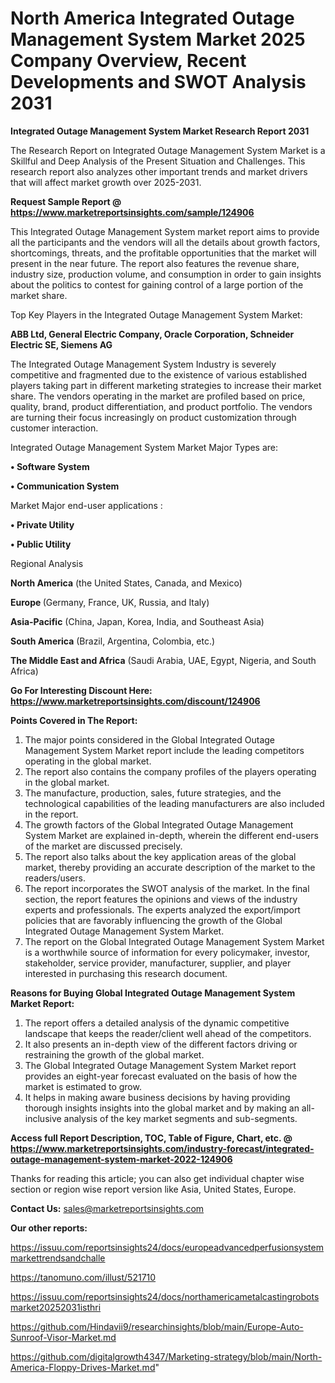 # North America Integrated Outage Management System Market 2025 Company Overview, Recent Developments and SWOT Analysis 2031

<strong>Integrated Outage Management System Market Research Report 2031</strong>

The Research Report on Integrated Outage Management System Market is a Skillful and Deep Analysis of the Present Situation and Challenges. This research report also analyzes other important trends and market drivers that will affect market growth over 2025-2031.

<strong>Request Sample Report @ <a href=https://www.marketreportsinsights.com/sample/124906>https://www.marketreportsinsights.com/sample/124906</a></strong>

This Integrated Outage Management System market report aims to provide all the participants and the vendors will all the details about growth factors, shortcomings, threats, and the profitable opportunities that the market will present in the near future. The report also features the revenue share, industry size, production volume, and consumption in order to gain insights about the politics to contest for gaining control of a large portion of the market share.

Top Key Players in the Integrated Outage Management System Market:

<strong>ABB Ltd, General Electric Company, Oracle Corporation, Schneider Electric SE, Siemens AG</strong>

The Integrated Outage Management System Industry is severely competitive and fragmented due to the existence of various established players taking part in different marketing strategies to increase their market share. The vendors operating in the market are profiled based on price, quality, brand, product differentiation, and product portfolio. The vendors are turning their focus increasingly on product customization through customer interaction.

Integrated Outage Management System Market Major Types are:

<strong>• Software System

• Communication System</strong>

Market Major end-user applications :

<strong>• Private Utility

• Public Utility</strong>

Regional Analysis

</u><strong><b>North America</b></strong> (the United States, Canada, and Mexico)

<strong><b>Europe </b></strong>(Germany, France, UK, Russia, and Italy)

<strong><b>Asia-Pacific</b></strong> (China, Japan, Korea, India, and Southeast Asia)

<strong><b>South America</b></strong> (Brazil, Argentina, Colombia, etc.)

<strong><b>The Middle East and Africa</b></strong> (Saudi Arabia, UAE, Egypt, Nigeria, and South Africa)

<strong>Go For Interesting Discount Here: <a href=https://www.marketreportsinsights.com/discount/124906>https://www.marketreportsinsights.com/discount/124906</a></strong>

<strong>Points Covered in The Report:</strong>
<ol>
  <li>The major points considered in the Global Integrated Outage Management System Market report include the leading competitors operating in the global market.</li>
  <li>The report also contains the company profiles of the players operating in the global market.</li>
  <li>The manufacture, production, sales, future strategies, and the technological capabilities of the leading manufacturers are also included in the report.</li>
  <li>The growth factors of the Global Integrated Outage Management System Market are explained in-depth, wherein the different end-users of the market are discussed precisely.</li>
  <li>The report also talks about the key application areas of the global market, thereby providing an accurate description of the market to the readers/users.</li>
  <li>The report incorporates the SWOT analysis of the market. In the final section, the report features the opinions and views of the industry experts and professionals. The experts analyzed the export/import policies that are favorably influencing the growth of the Global Integrated Outage Management System Market.</li>
  <li>The report on the Global Integrated Outage Management System Market is a worthwhile source of information for every policymaker, investor, stakeholder, service provider, manufacturer, supplier, and player interested in purchasing this research document.</li>
</ol>
<strong>Reasons for Buying Global Integrated Outage Management System Market Report:</strong>

<ol>
  <li>The report offers a detailed analysis of the dynamic competitive landscape that keeps the reader/client well ahead of the competitors.</li>
  <li>It also presents an in-depth view of the different factors driving or restraining the growth of the global market.</li>
  <li>The Global Integrated Outage Management System Market report provides an eight-year forecast evaluated on the basis of how the market is estimated to grow.</li>
  <li>It helps in making aware business decisions by having providing thorough insights insights into the global market and by making an all-inclusive analysis of the key market segments and sub-segments.</li>
</ol>
<strong>Access full Report Description, TOC, Table of Figure, Chart, etc. @ <a href=https://www.marketreportsinsights.com/industry-forecast/integrated-outage-management-system-market-2022-124906>https://www.marketreportsinsights.com/industry-forecast/integrated-outage-management-system-market-2022-124906</a></strong>


Thanks for reading this article; you can also get individual chapter wise section or region wise report version like Asia, United States, Europe.

<strong>Contact Us:</strong>
sales@marketreportsinsights.com

<strong>Our other reports:</strong>

<a href=https://issuu.com/reportsinsights24/docs/europeadvancedperfusionsystemmarkettrendsandchalle>https://issuu.com/reportsinsights24/docs/europeadvancedperfusionsystemmarkettrendsandchalle</a>

<a href=https://tanomuno.com/illust/521710>https://tanomuno.com/illust/521710</a>

<a href=https://issuu.com/reportsinsights24/docs/northamericametalcastingrobotsmarket20252031isthri>https://issuu.com/reportsinsights24/docs/northamericametalcastingrobotsmarket20252031isthri</a>

<a href=https://github.com/Hindavii9/researchinsights/blob/main/Europe-Auto-Sunroof-Visor-Market.md>https://github.com/Hindavii9/researchinsights/blob/main/Europe-Auto-Sunroof-Visor-Market.md</a>

<a href=https://github.com/digitalgrowth4347/Marketing-strategy/blob/main/North-America-Floppy-Drives-Market.md>https://github.com/digitalgrowth4347/Marketing-strategy/blob/main/North-America-Floppy-Drives-Market.md</a>"
